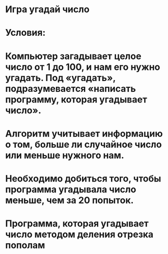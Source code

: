 # Игра угадай число

# Условия:
# Компьютер загадывает целое число от 1 до 100, и нам его нужно угадать. Под «угадать», подразумевается «написать программу, которая угадывает число».
# Алгоритм учитывает информацию о том, больше ли случайное число или меньше нужного нам.
# Необходимо добиться того, чтобы программа угадывала число меньше, чем за 20 попыток.

# Программа, которая угадывает число методом деления отрезка пополам